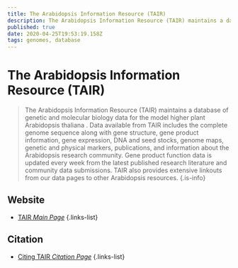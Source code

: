 ```yaml
---
title: The Arabidopsis Information Resource (TAIR)
description: The Arabidopsis Information Resource (TAIR) maintains a database of genetic and molecular biology data for the model higher plant Arabidopsis thaliana.
published: true
date: 2020-04-25T19:53:19.158Z
tags: genomes, database
---
```


# The Arabidopsis Information Resource (TAIR)

> The Arabidopsis Information Resource (TAIR) maintains a database of genetic and molecular biology data for the model higher plant Arabidopsis thaliana . Data available from TAIR includes the complete genome sequence along with gene structure, gene product information, gene expression, DNA and seed stocks, genome maps, genetic and physical markers, publications, and information about the Arabidopsis research community. Gene product function data is updated every week from the latest published research literature and community data submissions. TAIR also provides extensive linkouts from our data pages to other Arabidopsis resources.
{.is-info}



## Website

- [TAIR *Main Page*](https://www.arabidopsis.org/)
{.links-list}

## Citation

- [Citing TAIR *Citation Page*](https://www.arabidopsis.org/about/citingtair.jsp)
{.links-list}

